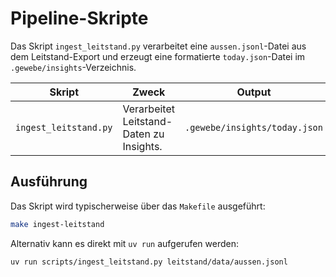 # Pipeline-Skripte

Das Skript `ingest_leitstand.py` verarbeitet eine `aussen.jsonl`-Datei aus dem Leitstand-Export und erzeugt eine formatierte `today.json`-Datei im `.gewebe/insights`-Verzeichnis.

| Skript | Zweck | Output |
| --- | --- | --- |
| `ingest_leitstand.py` | Verarbeitet Leitstand-Daten zu Insights. | `.gewebe/insights/today.json` |

## Ausführung

Das Skript wird typischerweise über das `Makefile` ausgeführt:

```bash
make ingest-leitstand
```

Alternativ kann es direkt mit `uv run` aufgerufen werden:

```bash
uv run scripts/ingest_leitstand.py leitstand/data/aussen.jsonl
```
